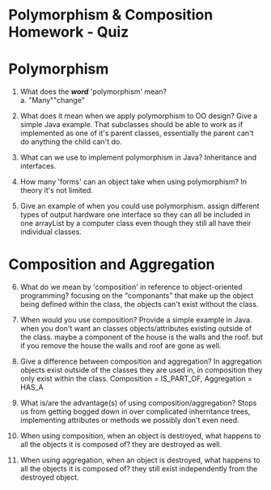 # Polymorphism & Composition Homework - Quiz

# Polymorphism

1. What does the ___word___ 'polymorphism' mean?<br />
    a. "Many""change"

2. What does it mean when we apply polymorphism to OO design? Give a simple Java example.
    That subclasses should be able to work as if implemented as one of it's parent classes, essentially the parent can't do anything the child can't do.

3. What can we use to implement polymorphism in Java?
    Inheritance and interfaces.

4. How many 'forms' can an object take when using polymorphism?
    In theory it's not limited.

5. Give an example of when you could use polymorphism.
    assign different types of output hardware one interface so they can all be included in one arrayList by a computer class even though they still all have their individual classes.



# Composition and Aggregation

6. What do we mean by 'composition' in reference to object-oriented programming?
    focusing on the "componants" that make up the object being defined within the class, the objects can't exist without the class.

7. When would you use composition? Provide a simple example in Java.
    when you don't want an classes objects/attributes existing outside of the class. maybe a component of the house is the walls and the roof. but if you remove the house the walls and roof are gone as well.

8. Give a difference between composition and aggregation?
    In aggregation objects exist outside of the classes they are used in, in composition they only exist within the class. Composition = IS_PART_OF, Aggregation = HAS_A

9. What is/are the advantage(s) of using composition/aggregation?
    Stops us from getting bogged down in over complicated inherritance trees, implementing attributes or methods we possibly don't even need.
    

10. When using composition, when an object is destroyed, what happens to all the objects it is composed of?
    they are destroyed as well.

11. When using aggregation, when an object is destroyed, what happens to all the objects it is composed of?
    they still exist independently from the destroyed object.